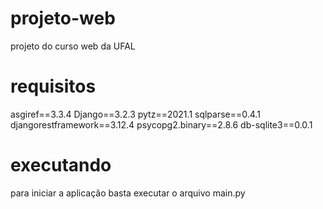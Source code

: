 # projeto-web
projeto do curso web da UFAL

# requisitos
asgiref==3.3.4
Django==3.2.3
pytz==2021.1
sqlparse==0.4.1
djangorestframework==3.12.4
psycopg2.binary==2.8.6
db-sqlite3==0.0.1

# executando
para iniciar a aplicação basta executar o arquivo main.py

